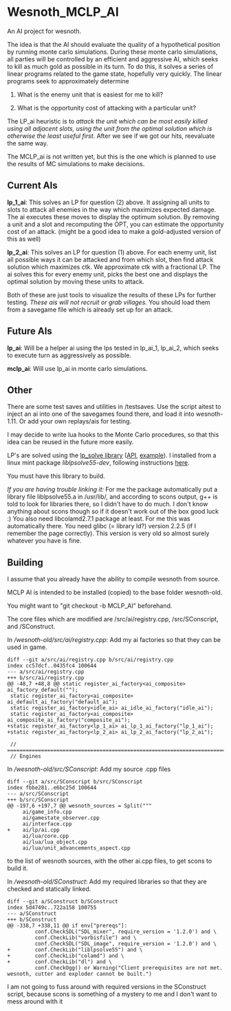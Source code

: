 Wesnoth_MCLP_AI
===============

An AI project for wesnoth. 

The idea is that the AI should evaluate the quality of a hypothetical position by running monte carlo simulations. 
During these monte carlo simulations, all parties will be controlled by an efficient and aggressive AI, which seeks
to kill as much gold as possible in its turn. To do this, it solves a series of linear programs related to the game
state, hopefully very quickly. The linear programs seek to approximately determine

1) What is the enemy unit that is easiest for me to kill?

2) What is the opportunity cost of attacking with a particular unit?

The LP_ai heuristic is to *attack the unit which can be most easily killed using all adjacent slots, using the 
unit from the optimal solution which is otherwise the least useful first*. After we see if we got our hits, 
reevaluate the same way.

The MCLP_ai is not written yet, but this is the one which is planned to use the results of MC simulations to make 
decisions.

Current AIs
-----------

**lp_1_ai**: This solves an LP for question (2) above. It assigning all units to slots to attack all enemies
in the way which maximizes expected damage. The ai executes these moves to display the optimum solution.
By removing a unit and a slot and recomputing the OPT, you can estimate the opportunity cost of an attack.
(might be a good idea to make a gold-adjusted version of this as well)

**lp_2_ai**: This solves an LP for question (1) above. For each enemy unit, list all possible ways it can be 
attacked and from which slot, then find attack solution which maximizes ctk. We approximate ctk with a fractional LP. 
The ai solves this for every enemy unit, picks the best one and displays the optimal solution by moving 
these units to attack.

Both of these are just tools to visualize the results of these LPs for further testing. 
*These ais will not recruit or grab villages.* 
You should load them from a savegame file which is already set up for an attack.

Future AIs
----------

**lp_ai**: Will be a helper ai using the lps tested in lp_ai_1, lp_ai_2, which seeks to execute turn as aggressively 
as possible.

**mclp_ai**: Will use lp_ai in monte carlo simulations.

Other
-----

There are some test saves and utilities in /testsaves. Use the script aitest to inject an ai into one of the savegames
found there, and load it into wesnoth-1.11. Or add your own replays/ais for testing.

I may decide to write lua hooks to the Monte Carlo procedures, so that this idea can be reused in the future more easily.

LP's are solved using the <a href="http://lpsolve.sourceforge.net/5.0/">lp_solve library</a> 
(<a href="http://lpsolve.sourceforge.net/5.0/lp_solveAPIreference.htm">API</a>, 
<a href="http://lpsolve.sourceforge.net/5.5/formulate.htm#C/C++">example</a>). 
I installed from a linux mint package *liblpsolve55-dev*, 
following instructions <a href="http://web.mit.edu/lpsolve/doc/Build.htm#Implicit linking with the lpsolve static library ">here</a>.

You must have this library to build.

*If you are having trouble linking it:* For me the package automatically put a library file liblpsolve55.a in /usr/lib/, and according to scons output, g++ is told to look for libraries there, 
so I didn't have to do much. I don't know anything about scons though so if it doesn't work out of the box good luck :)
You also need libcolamd2.7.1 package at least. For me this was automatically there. You need glibc (= library ld?) 
version 2.2.5 (if I remember the page correctly). This version is very old so almost surely whatever you have is fine.

Building
--------

I assume that you already have the ability to compile wesnoth from source.

MCLP AI is intended to be installed (copied) to the base folder wesnoth-old. 

You might want to "git checkout -b MCLP_AI" beforehand.

The core files which are modified are /src/ai/registry.cpp, /src/SConscript, and /SConstruct.

In _/wesnoth-old/src/ai/registry.cpp_: Add my ai factories so that they can be used in game.

    diff --git a/src/ai/registry.cpp b/src/ai/registry.cpp
    index cc57dcf..0435fc4 100644
    --- a/src/ai/registry.cpp
    +++ b/src/ai/registry.cpp
    @@ -48,7 +48,8 @@ static register_ai_factory<ai_composite> ai_factory_default("");
     static register_ai_factory<ai_composite> ai_default_ai_factory("default_ai");
     static register_ai_factory<idle_ai> ai_idle_ai_factory("idle_ai");
     static register_ai_factory<ai_composite> ai_composite_ai_factory("composite_ai");
    +static register_ai_factory<lp_1_ai> ai_lp_1_ai_factory("lp_1_ai");
    +static register_ai_factory<lp_2_ai> ai_lp_2_ai_factory("lp_2_ai");
     
     // =======================================================================
     // Engines

In _/wesnoth-old/src/SConscript_: Add my source .cpp files

    diff --git a/src/SConscript b/src/SConscript
    index fbbe281..e6bc25d 100644
    --- a/src/SConscript
    +++ b/src/SConscript
    @@ -197,6 +197,7 @@ wesnoth_sources = Split("""
         ai/game_info.cpp
         ai/gamestate_observer.cpp
         ai/interface.cpp
    +    ai/lp/ai.cpp
         ai/lua/core.cpp
         ai/lua/lua_object.cpp
         ai/lua/unit_advancements_aspect.cpp
         
         
to the list of wesnoth sources, with the other ai.cpp files, to get scons to build it.

In _/wesnoth-old/SConstruct_: Add my required libraries so that they are checked and statically linked.

    diff --git a/SConstruct b/SConstruct
    index 5d4749c..722a158 100755
    --- a/SConstruct
    +++ b/SConstruct
    @@ -338,7 +338,11 @@ if env["prereqs"]:
             conf.CheckSDL("SDL_mixer", require_version = '1.2.0') and \
             conf.CheckLib("vorbisfile") and \
             conf.CheckSDL("SDL_image", require_version = '1.2.0') and \
    +        conf.CheckLib("liblpsolve55") and \
    +        conf.CheckLib("colamd") and \
    +        conf.CheckLib("dl") and \
             conf.CheckOgg() or Warning("Client prerequisites are not met. wesnoth, cutter and exploder cannot be built.")


I am not going to fuss around with required versions in the SConstruct script,
because scons is something of a mystery to me and I don't want to mess around with it
